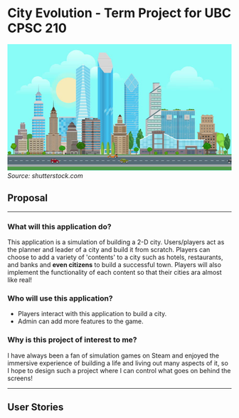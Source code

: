 # City Evolution - Term Project for UBC CPSC 210
![](data/1.jpeg)
*Source: shutterstock.com*
## Proposal
___

### What will this application do?
This application is a simulation of building a 2-D city. Users/players act as the planner and leader of a city and
build it from scratch. Players can choose to add a variety of 'contents' to a city such as hotels, restaurants, 
and banks and **even citizens** to build a successful town. Players will also implement the
functionality of each content so that their cities ara almost like real!


### Who will use this application?
- Players interact with this application to build a city.
- Admin can add more features to the game. 

### Why is this project of interest to me?
I have always been a fan of simulation games on Steam and enjoyed the immersive experience of building a life and living
out many aspects of it, so I hope to design such a project where I can control what goes on behind the screens!

___
## User Stories

